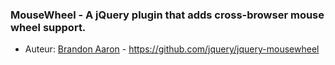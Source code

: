 ### MouseWheel - A jQuery plugin that adds cross-browser mouse wheel support.
* Auteur: [Brandon Aaron](http://brandonaaron.net) - https://github.com/jquery/jquery-mousewheel
